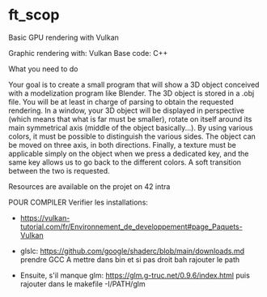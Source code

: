 # ft_scop
Basic GPU rendering with Vulkan

Graphic rendering with: Vulkan
Base code: C++

What you need to do

Your goal is to create a small program that will show a 3D object conceived with a modelization program like Blender. The 3D object is stored in a .obj file. You will be at least
in charge of parsing to obtain the requested rendering.
In a window, your 3D object will be displayed in perspective (which means that what
is far must be smaller), rotate on itself around its main symmetrical axis (middle of the
object basically...). By using various colors, it must be possible to distinguish the various
sides. The object can be moved on three axis, in both directions.
Finally, a texture must be applicable simply on the object when we press a dedicated
key, and the same key allows us to go back to the different colors. A soft transition
between the two is requested.

Resources are available on the projet on 42 intra


POUR COMPILER
Verifier les installations:

- https://vulkan-tutorial.com/fr/Environnement_de_developpement#page_Paquets-Vulkan

- glslc:
	https://github.com/google/shaderc/blob/main/downloads.md
	prendre GCC
	A mettre dans bin et si pas droit bah rajouter le path

- Ensuite, s'il manque glm:
	https://glm.g-truc.net/0.9.6/index.html
	puis rajouter dans le makefile -I/PATH/glm
